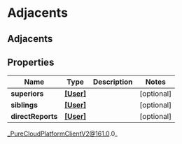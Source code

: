 # Adjacents

## Adjacents

## Properties

|Name | Type | Description | Notes|
|------------ | ------------- | ------------- | -------------|
| **superiors** | [**[User]**](User) |  | [optional] |
| **siblings** | [**[User]**](User) |  | [optional] |
| **directReports** | [**[User]**](User) |  | [optional] |



_PureCloudPlatformClientV2@161.0.0_
